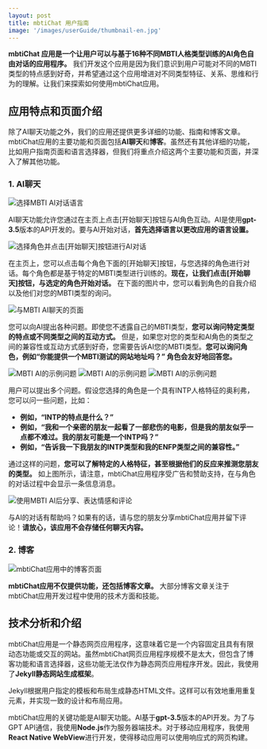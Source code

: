 ```yaml
---
layout: post
title: mbtiChat 用户指南
image: '/images/userGuide/thumbnail-en.jpg'
---
```


**mbtiChat 应用是一个让用户可以与基于16种不同MBTI人格类型训练的AI角色自由对话的应用程序。** 我们开发这个应用是因为我们意识到用户可能对不同的MBTI类型的特点感到好奇，并希望通过这个应用增进对不同类型特征、关系、思维和行为的理解。让我们来探索如何使用mbtiChat应用。

## 应用特点和页面介绍
除了AI聊天功能之外，我们的应用还提供更多详细的功能、指南和博客文章。mbtiChat应用的主要功能和页面包括**AI聊天**和**博客**。虽然还有其他详细的功能，比如用户指南页面和语言选择器，但我们将重点介绍这两个主要功能和页面，并深入了解其他功能。

### 1. AI聊天
![选择MBTI AI对话语言](/images/userGuide/userguide-1.jpg)

AI聊天功能允许您通过在主页上点击[开始聊天]按钮与AI角色互动。AI是使用**gpt-3.5**版本的API开发的。要与AI开始对话，**首先选择语言以更改应用的语言设置。**

![选择角色并点击[开始聊天]按钮进行AI对话](/images/userGuide/userguide-2.jpg)

在主页上，您可以点击每个角色下面的[开始聊天]按钮，与您选择的角色进行对话。每个角色都是基于特定的MBTI类型进行训练的。**现在，让我们点击[开始聊天]按钮，与选定的角色开始对话。** 在下面的图片中，您可以看到角色的自我介绍以及他们对您的MBTI类型的询问。

![与MBTI AI聊天的页面](/images/userGuide/userguide-3.jpg)

您可以向AI提出各种问题。即使您不透露自己的MBTI类型，**您可以询问特定类型的特点或不同类型之间的互动方式。** 但是，如果您对您的类型和AI角色的类型之间的兼容性或互动方式感到好奇，您需要告诉AI您的MBTI类型。**您可以询问角色，例如“你能提供一个MBTI测试的网站地址吗？” 角色会友好地回答您。**

![MBTI AI的示例问题](/images/userGuide/userguide-4.jpg)
![MBTI AI的示例问题](/images/userGuide/userguide-5.jpg)
![MBTI AI的示例问题](/images/userGuide/userguide-6.jpg)

用户可以提出多个问题。假设您选择的角色是一个具有INTP人格特征的奥利弗，您可以问一些问题，比如：

- **例如，“INTP的特点是什么？”**
- **例如，“我和一个亲密的朋友一起看了一部悲伤的电影，但是我的朋友似乎一点都不难过。我的朋友可能是一个INTP吗？”**
- **例如，“告诉我一下我朋友的INTP类型和我的ENFP类型之间的兼容性。”**

通过这样的问题，**您可以了解特定的人格特征，甚至根据他们的反应来推测您朋友的类型。** 如上图所示，请注意，mbtiChat应用程序受广告和赞助支持，在与角色的对话过程中会显示一条信息消息。

![使用MBTI AI后分享、表达情感和评论](/images/userGuide/userguide-7.jpg)

与AI的对话有帮助吗？如果有的话，请与您的朋友分享mbtiChat应用并留下评论！**请放心，该应用不会存储任何聊天内容。**

### 2. 博客
![mbtiChat应用中的博客页面](/images/userGuide/userguide-8.jpg)

**mbtiChat应用不仅提供功能，还包括博客文章。** 大部分博客文章关注于mbtiChat应用开发过程中使用的技术方面和技能。

## 技术分析和介绍
mbtiChat应用是一个静态网页应用程序，这意味着它是一个内容固定且具有有限动态功能或交互的网站。虽然mbtiChat网页应用程序规模不是太大，但包含了博客功能和语言选择器，这些功能无法仅作为静态网页应用程序开发。因此，我使用了**Jekyll静态网站生成框架**。

Jekyll根据用户指定的模板和布局生成静态HTML文件。这样可以有效地重用重复元素，并实现一致的设计和布局应用。

mbtiChat应用的关键功能是AI聊天功能。AI基于**gpt-3.5**版本的API开发。为了与GPT API通信，我使用**Node.js**作为服务器端技术。对于移动应用程序，我使用**React Native WebView**进行开发，使得移动应用可以使用响应式的网页构建。

